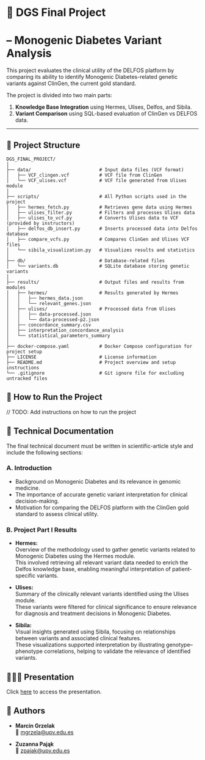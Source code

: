 # 🧬 DGS Final Project 
# – Monogenic Diabetes Variant Analysis

This project evaluates the clinical utility of the DELFOS platform by comparing its ability to identify Monogenic Diabetes-related genetic variants against ClinGen, the current gold standard.

The project is divided into two main parts:
1. **Knowledge Base Integration** using Hermes, Ulises, Delfos, and Sibila.
2. **Variant Comparison** using SQL-based evaluation of ClinGen vs DELFOS data.

---

## 📁 Project Structure

```
DGS_FINAL_PROJECT/
│
├── data/                         # Input data files (VCF format)
│   ├── VCF_clingen.vcf           # VCF file from ClinGen
│   └── VCF_ulises.vcf            # VCF file generated from Ulises module
│
├── scripts/                      # All Python scripts used in the project
│   ├── hermes_fetch.py           # Retrieves gene data using Hermes
│   ├── ulises_filter.py          # Filters and processes Ulises data
│   ├── ulises_to_vcf.py          # Converts Ulises data to VCF (provided by instructors)
│   ├── delfos_db_insert.py       # Inserts processed data into Delfos database
│   ├── compare_vcfs.py           # Compares ClinGen and Ulises VCF files
│   └── sibila_visualization.py   # Visualizes results and statistics
│
├── db/                           # Database-related files
│   └── variants.db               # SQLite database storing genetic variants
│
├── results/                      # Output files and results from modules
│   ├── hermes/                   # Results generated by Hermes
│   │   ├── hermes_data.json
│   │   └── relevant_genes.json
│   ├── ulises/                   # Processed data from Ulises
│   │   ├── data-processed.json
│   │   └── data-processed-p2.json
│   ├── concordance_summary.csv
│   ├── interpretation_concordance_analysis
│   └── statistical_parameters_summary
│
├── docker-compose.yaml           # Docker Compose configuration for project setup
├── LICENSE                       # License information
├── README.md                     # Project overview and setup instructions
└── .gitignore                    # Git ignore file for excluding untracked files
```


## 🚀 How to Run the Project
// TODO: Add instructions on how to run the project


## 🧾 Technical Documentation
The final technical document must be written in scientific-article style and include the following sections:

### A. Introduction

- Background on Monogenic Diabetes and its relevance in genomic medicine.
- The importance of accurate genetic variant interpretation for clinical decision-making.
- Motivation for comparing the DELFOS platform with the ClinGen gold standard to assess clinical utility.

### B. Project Part I Results

- **Hermes:**  
  Overview of the methodology used to gather genetic variants related to Monogenic Diabetes using the Hermes module.  
  This involved retrieving all relevant variant data needed to enrich the Delfos knowledge base, enabling meaningful interpretation of patient-specific variants.

- **Ulises:**  
  Summary of the clinically relevant variants identified using the Ulises module.  
  These variants were filtered for clinical significance to ensure relevance for diagnosis and treatment decisions in Monogenic Diabetes.

- **Sibila:**  
  Visual insights generated using Sibila, focusing on relationships between variants and associated clinical features.  
  These visualizations supported interpretation by illustrating genotype–phenotype correlations, helping to validate the relevance of identified variants.


## 👨🏻‍🏫 Presentation
Click [here](https://www.canva.com/design/DAGjSsQyAbA/1Lu7jkZztlKkHk9UyDtXvA/edit?utm_content=DAGjSsQyAbA&utm_campaign=designshare&utm_medium=link2&utm_source=sharebutton) to access the presentation.


## 👥 Authors

- **Marcin Grzelak**  
  📧 [mgrzela@upv.edu.es](mailto:mgrzela@upv.edu.es)

- **Zuzanna Pająk**  
  📧 [zpajak@upv.edu.es](mailto:zpajak@upv.edu.es)

